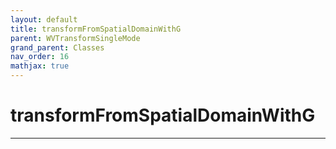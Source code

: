 ```yaml
---
layout: default
title: transformFromSpatialDomainWithG
parent: WVTransformSingleMode
grand_parent: Classes
nav_order: 16
mathjax: true
---
```


#  transformFromSpatialDomainWithG




---

